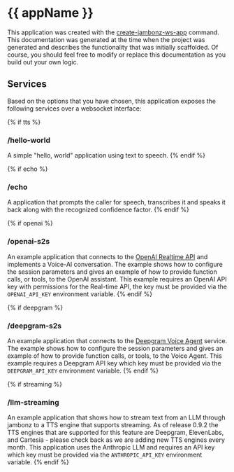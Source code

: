# {{ appName }}

This application was created with the [create-jambonz-ws-app](https://www.npmjs.com/package/create-jambonz-ws-app) command.  This documentation was generated at the time when the project was generated and describes the functionality that was initially scaffolded.  Of course, you should feel free to modify or replace this documentation as you build out your own logic.

## Services

Based on the options that you have chosen, this application exposes the following services over a websocket interface:

{% if tts %}
### /hello-world
A simple "hello, world" application using text to speech.
{% endif %}

{% if echo %}
### /echo
A application that prompts the caller for speech, transcribes it and speaks it back along with the recognized confidence factor.
{% endif %}

{% if openai %}
### /openai-s2s
An example application that connects to the [OpenAI Realtime API](https://platform.openai.com/docs/guides/realtime) and implements a Voice-AI conversation.  The example shows how to configure the session parameters and gives an example of how to provide function calls, or tools, to the OpenAI assistant.  This example requires an OpenAI API key with permissions for the Real-time API, the key must be provided via the `OPENAI_API_KEY` environment variable.
{% endif %}

{% if deepgram %}
### /deepgram-s2s
An example application that connects to the [Deepgram Voice Agent](https://deepgram.com/product/voice-agent-api) service.  The example shows how to configure the session parameters and gives an example of how to provide function calls, or tools, to the Voice Agent.  This example requires a Deepgram API key which key must be provided via the `DEEPGRAM_API_KEY` environment variable.
{% endif %}

{% if streaming %}
### /llm-streaming
An example application that shows how to stream text from an LLM through jambonz to a TTS engine that supports streaming.  As of release 0.9.2 the TTS engines that are supported for this feature are Deepgram, ElevenLabs, and Cartesia - please check back as we are adding new TTS engines every month.  This application uses the Anthropic LLM and requires an API key which key must be provided via the `ANTHROPIC_API_KEY` environment variable.
{% endif %}

